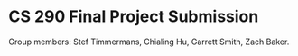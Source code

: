 # CS 290 Final Project Submission

Group members: Stef Timmermans, Chialing Hu, Garrett Smith, Zach Baker.
